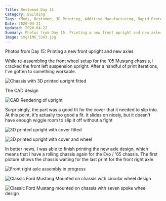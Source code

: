 ```yaml
---
Title: Restomod Day 15
Category: Building
Tags: XMods, Restomod, 3D Printing, Additive Manufacturing, Rapid Prototyping, Ford, Mustang
Date: 2020-04-21
Updated: 2020-04-22
Summary: Photos from Day 15: Printing a new front upright and new axles
Image: img/IMG_5343.jpg
---
```


Photos from Day 15: Printing a new front upright and new axles

While re-assembling the front wheel setup for the '05 Mustang chassis, I 
cracked the front left suspension upright. After a handful of print iterations,
I've gotten to something workable.

![Chassis with 3D printed upright fitted]({attach}/img/IMG_5343.jpg)

The CAD design

![CAD Rendering of upright]({attach}/img/CAD_Front_Upright_2020-04-22.jpg)

Surprisingly, the part was a good fit for the cover that it needed to slip into.
At this point, it's actually too good a fit. It slides on nicely, but it doesn't
have enough wiggle room to slip it off without a fight

![3D printed upright with cover fitted]({attach}/img/IMG_5344.jpg)

![3D printed upright with cover and wheel]({attach}/img/IMG_5346.jpg)

In better news, I was able to finish printing the new axle design, which means
that I have a rolling chassis again for the Evo / '65 chassis. The first
picture shows the chassis waiting for the last print for the front right axle.

![Front right axle assembly in progress]({attach}/img/IMG_5350.jpg)

![Classic Ford Mustang Mounted on chassis with circular wheel design]({attach}/img/IMG_5351.jpg)

![Classic Ford Mustang mounted on chassis with seven spoke wheel design]({attach}/img/IMG_5352.jpg)


